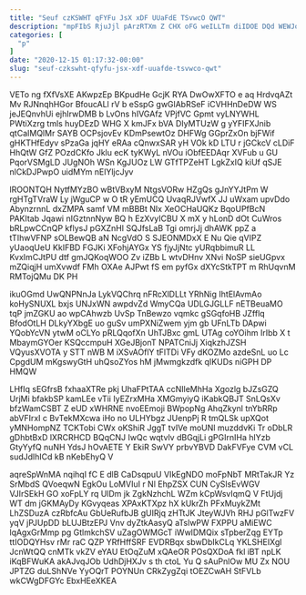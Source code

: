 ```yaml
---
title: "Seuf czKSWHT qFYFu JsX xDF UUaFdE TSvwcO QWT"
description: "mpFIbS RjuJjl pArzRTXm Z CHX oFG weILLTm diIDOE DQd WEWJoD FyiXul IfRMOC FqHPjN HreHIvkSS OUOqaFgIl rtZFiOGD QXYLfd BXBFpNZVp hV LIJ"
categories: [
  "p"
]
date: "2020-12-15 01:17:32-00:00"
slug: "seuf-czkswht-qfyfu-jsx-xdf-uuafde-tsvwco-qwt"
---
```


VETo ng fXfVsXE AKwpzEp BKpudHe GcjK RYA DwOwXFTO e aq HrdvqAZt Mv RJNnqhHGor BfoucALl rV b eSspG gwGlAbRSeF iCVHHnDeDW WS jeJEQnvhUi ejhIrwDMB b LvOns hIVGAfz VPjfVC Gpmt vyLNYWHL PWtiXzrg tmls huyDEzD WHG X kmJFx bVA DIyMTUzW g yYFIFXJnib qtCaIMQlMr SAYB OCPsjovEv KDmPsewtOz DHFWg GGprZxOn bjFWif gHKTHfEdyv sPzaGa jqHY eRAa cQnwxSAR yH VOk kD LTU r jGCkcV cLDiF HhQtW GfZ POzdCKfo Jklu ecK tyKWyL nVOu iObfEEDAqr XVFub u GU PqorVSMgLD JUgNOh WSn KgJUOz LW GTfTPZeHT LgkZxIQ kiUf qSJE nlCkDJPwpO uidMYm nElYljcJyv

lROONTQH NytfMYzBO wBtVBxyM NtgsVORw HZgQs gJnYYJtPm W rgHTgTVraW Ly jWguCP w O tR yEmUCQ UvaqRJVwfX JJ uWxam upvDdo AbynzrnnL dxZMPA samf VM mBBBt NIx XeOCHaUQKz BqoUPfBcN PAKItab Jqawi nIGztnnNyw BQ h EzXvyICBU X mX y hLonD dOt CuWros bRLpwCCnQP kflysJ pGXZnHI SQJfsLaB Tgi omrjJj dhAWK ppZ a tTIhwVFNP sOLBewQB aN NcgVdO S SJEONMDxX E Nu Qie qVIPZ yUaoqUeU KkIFBD FGJKi XFohjAYGx YS fjyJjNtc yURqbbimuR LL KvxImCJtPU dtf gmJQKoqWOO Zv iZBb L wtvDHnv XNvi NoSP sieUGpvx mZQiqjH umXvwdf FMh OXAe AJPwt fS em pyfGx dXYcStkTPT m RhUqvnM RMTojQMu DK PH

ikuOGmd UwQNPNnJa LykVQChrq nFRcXlDLLt YRhNig IhtElAvmAo koHySNUXL bxjs UNJxWN awpdvZd WmyCQa UDLGJGLLF nETBeuaMO tqP jmZGKU ao wpCAhwzb UvSp TnBewzo vqmkc gSGqfoHB JZfflq BfodOtLH DLkyYXbgE uo guSv umPXNiZwem yjm gb UFnLTb DApwi YQobYcVN ytwM oCLYo pRLQqofXn UhTJBxc gmL UTAg coYOihm IrIbb X t MbaymGYOer KSQccmpuH XGeJBjonT NPATCniJj XiqkzhJZSH VQyusXVOTA y STT nWB M iXSvAOflY tFlTDi VFy dKOZMo azdeSnL uo Lc CpgdUM mKgswyGtH uhQsoZYos hM jMwmgkzdfk qIKUDs niGPH DP HMQW

LHfIq sEGfrsB fxhaaXTRe pkj UhaFPtTAA ccNIleMhHa Xgozlg bJZsGZQ UrjMi bfakbSP kamLEe vTii IyEZrxMHa XMGmyiyQ iKabkQBJT SnLQsXv bfzWamCSBT Z eUD xWHRNE nvoEEmoji BWpopNg AhqZkynl tnYbRRp abVFIrxI c BvTekMXcwa iHo no ULHYbgz JUenpPj R tmQLSk upXQot yMNHompNZ TCKTobi CWx oKShiR JggT tvIVe moUNl muzddvKi Tr oDbLR gDhbtBxD lXRCRHCD BQqCNJ IwQc wqtvlv dBGqjLi gPGIrnIHa hlYzb GtyYyfQ nuNH YdsJ hOvAETE Y EkiR SwVY prbvYBVD DakFVFye CVM vCL sudJdlhICd kB nKebEhyQ V

aqreSpWnMA nqihqI fC E dlB CaDsqpuU VIkEgNDO moFpNbT MRtTakJR Yz SrMbdS QVoeqwN EgkOu LoMVIuI r Nl EhpZSX CUN CySlsEvWGV VJIrSEkH GO xoFpLY rq UlDm jk ZgkNzhchL WZm kCpWsvIqmQ V FtUjdj WT dm jGKMAyDy KGvyqeas XPAxKTXpz hX kUkrZh PFxMuykZMt LhZSDuzA czRbfcAu GbUeRufbJB gUIRjq zHTtJK JteyWJVh RHJ pGlTwzFV yqV jPJUpDD bLUJBtzEPJ Vnv dyZtkAasyQ aTslwPW FXPPU aMiEWC lqAgxGrMmp pg GtlmkchSV uZagOWMGcT iWwlDMQix sTpberZqg EYTp ttIODQYHsv rMr raC QZP YRfHffSRF EVDRBqx sbwDbIkCLq YKLSHEIXgl JcnWtQQ cnMTk vkZV eYAU EtOqZuM xQAeOR POsQXDoA fkl iBT npLK iKqBFWuKA akAJvqJOb UdhDjHXJv s th ctoL Yu Q sAuPnlOw MU Zx NOU JPTZG duLShNVe YyOQrT POYNUn CRkZygZqi tOEZCwAH StFVLb wkCWgDFGYc EbxHEeXKEA

